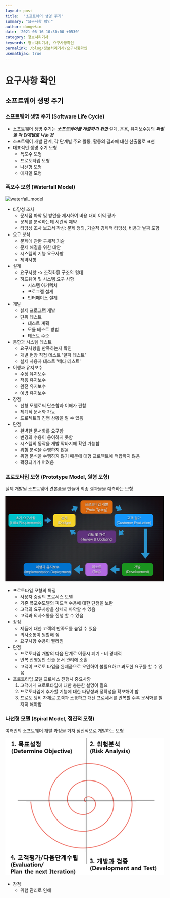 ```yaml
---
layout: post
title:  "소프트웨어 생명 주기"
summary: "요구사항 확인"
author: dongwkim
date: '2021-06-16 10:30:00 +0530'
category: 정보처리기사
keywords: 정보처리기사, 요구사항확인
permalink: /blog/정보처리기사/요구사항확인
usemathjax: true
---
```


# 요구사항 확인

## 소프트웨어 생명 주기

### 소프트웨어 생명 주기 (Software Life Cycle)
* 소프트웨어 생명 주기는 **_소프트웨어를 개발하기 위한_** 설계, 운용, 유지보수등의 **_과정을 각 단계별로 나눈 것_**
* 소프트웨어 개발 단계, 각 단계별 주요 활동, 활동의 결과에 대한 산출물로 표현
* 대표적인 생명 주기 모형
  - 폭포수 모형
  - 프로토타입 모형
  - 나선형 모형
  - 애자일 모형

### 폭포수 모형 (Waterfall Model)

![waterfall_model](./img/정보처리기사/waterfall_model.png)

* 타당성 조사
  - 문제점 파악 및 방안을 제시하여 비용 대비 이익 평가
  - 문제를 분석하는데 시간적 제약
  - 타당성 조사 보고서 작성: 문제 정의, 기술적 경제적 타당성, 비용과 날짜 포함
* 요구 분석
  - 문제에 관한 구체적 기술
  - 문제 해결을 위한 대안
  - 시스템의 기능 요구사항
  - 제약사항
* 설계
  - 요구사항 -> 조직화된 구조의 형태
  - 하드웨어 및 시스템 요구 사항
    - 시스템 아키텍처
    - 프로그램 설계
    - 인터페이스 설계
* 개발
  - 실제 프로그램 개발
  - 단위 테스트
    - 테스트 계획
    - 모듈 테스트 방법
    - 테스트 수준
* 통합과 시스템 테스트
  - 요구사항을 만족하는지 확인
  - 개발 현장 직접 테스트 '알파 테스트'
  - 실제 사용자 테스트 '베타 테스트'
* 이행과 유지보수
  - 수정 유지보수
  - 적응 유지보수
  - 완전 유지보수
  - 예방 유지보수
* 장점
  - 선형 모델로써 단순함과 이해가 편함
  - 체계적 문서화 가능
  - 프로젝트의 진행 상황을 알 수 있음
* 단점
  - 완벽한 문서화를 요구함
  - 변경의 수용이 용이하지 못함
  - 시스템의 동작을 개발 막바지에 확인 가능함
  - 위험 분석을 수행하지 않음
  - 위험 분석을 수행하지 않기 때문에 대형 프로젝트에 적합하지 않음
  - 확장되기가 어려움

### 프로토타입 모형 (Prototype Model, 원형 모형)
실제 개발될 소프트웨어 견본품을 만들어 최종 결과물을 예측하는 모형

![prototype_model](./img/정보처리기사/prototype_model.png)

* 프로토타입 모형의 특징
  - 사용자 중심의 프로세스 모델
  - 기존 폭포수모델의 피드백 수용에 대한 단점을 보완
  - 고객의 요구사항을 상세히 파악할 수 있음
  - 고객과 의사소통을 진행 할 수 있음
* 장점
  - 제품에 대한 고객의 만족도를 높일 수 있음
  - 의사소통이 원할해 짐
  - 요구사항 수용이 빨라짐
* 단점
  - 프로토타입 개발의 다음 단계로 이동시 폐기 - 비 경제적
  - 반복 진행동안 산출 문서 관리에 소홀
  - 고객이 프로토 타입을 완제품으로 오인하여 불필요하고 과도한 요구를 할 수 있음
* 프로토타입 모델 프로세스 진행시 중요사항
  1. 고객에게 프로토타입에 대한 충분한 설명이 필요
  2. 프로토타입에 추가할 기능에 대한 타당성과 정확성을 확보해야 함
  3. 프로토 탕비 자체로 고객과 소통하고 개선 프로세서를 반복할 수록 문서화를 철저히 해야함

### 나선형 모델 (Spiral Model, 점진적 모형)
여러번의 소프트웨어 개발 과정을 거쳐 점진적으로 개발하는 모형

![spiral_model](./img/정보처리기사/spiral_model.png)

* 장점
  - 위험 관리로 인해 
